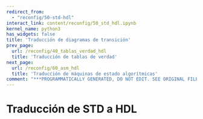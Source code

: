```yaml
---
redirect_from:
  - "reconfig/50-std-hdl"
interact_link: content/reconfig/50_std_hdl.ipynb
kernel_name: python3
has_widgets: false
title: 'Traducción de diagramas de transición'
prev_page:
  url: /reconfig/40_tablas_verdad_hdl
  title: 'Traducción de tablas de verdad'
next_page:
  url: /reconfig/60_asm_hdl
  title: 'Traducción de máquinas de estado algorítmicas'
comment: "***PROGRAMMATICALLY GENERATED, DO NOT EDIT. SEE ORIGINAL FILES IN /content***"
---
```



# **Traducción de STD a HDL**

